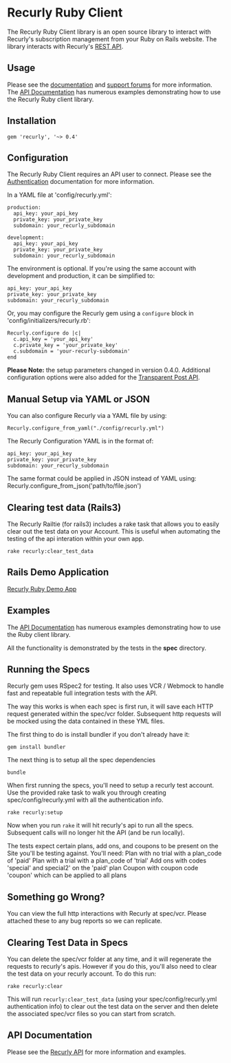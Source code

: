 Recurly Ruby Client
===================

The Recurly Ruby Client library is an open source library to interact with Recurly's subscription management from your Ruby on Rails website. The library interacts with Recurly's [REST API](http://support.recurly.com/api/basics).


Usage
-----

Please see the [documentation](http://support.recurly.com/faqs/api/ruby-client) and
[support forums](http://support.recurly.com/discussions) for more information. The [API Documentation](http://docs.recurly.com/api/basics) has numerous examples demonstrating how to use the Recurly Ruby client library.


Installation
------------

    gem 'recurly', '~> 0.4'


Configuration
-------------

The Recurly Ruby Client requires an API user to connect. Please see the [Authentication](http://docs.recurly.com/api/authentication/) documentation for more information.

In a YAML file at 'config/recurly.yml':

    production:
      api_key: your_api_key
      private_key: your_private_key
      subdomain: your_recurly_subdomain

    development:
      api_key: your_api_key
      private_key: your_private_key
      subdomain: your_recurly_subdomain

The environment is optional. If you're using the same account with development and production, it can be simplified to:

    api_key: your_api_key
    private_key: your_private_key
    subdomain: your_recurly_subdomain

Or, you may configure the Recurly gem using a `configure` block in 'config/initializers/recurly.rb':

    Recurly.configure do |c|
      c.api_key = 'your_api_key'
      c.private_key = 'your_private_key'
      c.subdomain = 'your-recurly-subdomain'
    end

**Please Note:** the setup parameters changed in version 0.4.0. Additional configuration options were also added for the [Transparent Post API](http://docs.recurly.com/transparent-post/basics).


Manual Setup via YAML or JSON
--------------
You can also configure Recurly via a YAML file by using:

    Recurly.configure_from_yaml("./config/recurly.yml")

The Recurly Configuration YAML is in the format of:

    api_key: your_api_key
    private_key: your_private_key
    subdomain: your_recurly_subdomain


The same format could be applied in JSON instead of YAML using: Recurly.configure_from_json('path/to/file.json')

Clearing test data (Rails3)
----------------

The Recurly Railtie (for rails3) includes a rake task that allows you to easily clear out the test data on your Account. This is useful when automating the testing of the api interation within your own app.

    rake recurly:clear_test_data


Rails Demo Application
----------------

[Recurly Ruby Demo App](http://github.com/recurly/recurly-client-ruby-demo)


Examples
--------

The [API Documentation](http://docs.recurly.com/api/basics) has numerous examples demonstrating how to use the Ruby client library.

All the functionality is demonstrated by the tests in the __spec__ directory.


Running the Specs
------------------

Recurly gem uses RSpec2 for testing. It also uses VCR / Webmock to handle fast and repeatable full integration tests with the API.

The way this works is when each spec is first run, it will save each HTTP request generated within the spec/vcr folder. Subsequent http requests will be mocked using the data contained in these YML files.

The first thing to do is install bundler if you don't already have it:

    gem install bundler

The next thing is to setup all the spec dependencies

    bundle

When first running the specs, you'll need to setup a recurly test account. Use the provided rake task to walk you through creating spec/config/recurly.yml with all the authentication info.

    rake recurly:setup

Now when you run `rake` it will hit recurly's api to run all the specs. Subsequent calls will no longer hit the API (and be run locally).

The tests expect certain plans, add ons, and coupons to be present on the Site you'll be testing against.  You'll need:
    Plan with no trial with a plan_code of 'paid'
    Plan with a trial with a plan_code of 'trial'
    Add ons with codes 'special' and special2' on the 'paid' plan
    Coupon with coupon code 'coupon' which can be applied to all plans


Something go Wrong?
------------------

You can view the full http interactions with Recurly at spec/vcr. Please attached these to any bug reports so we can replicate.


Clearing Test Data in Specs
----------------------------

You can delete the spec/vcr folder at any time, and it will regenerate the requests to recurly's apis. However if you do this, you'll also need to clear the test data on your recurly account. To do this run:

    rake recurly:clear

This will run `recurly:clear_test_data` (using your spec/config/recurly.yml authentication info) to clear out the test data on the server and then delete the associated spec/vcr files so you can start from scratch.

API Documentation
-----------------

Please see the [Recurly API](http://docs.recurly.com/api/basics) for more information and examples.

